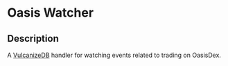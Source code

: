 # Oasis Watcher

## Description
A [VulcanizeDB](https://github.com/vulcanize/VulcanizeDB) handler for watching events related to trading on OasisDex.